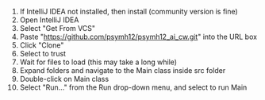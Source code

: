 1. If IntelliJ IDEA not installed, then install (community version is fine)
2. Open IntelliJ IDEA
3. Select "Get From VCS"
4. Paste "https://github.com/psymh12/psymh12_ai_cw.git" into the URL box
5. Click "Clone"
6. Select to trust
7. Wait for files to load (this may take a long while)
8. Expand folders and navigate to the Main class inside src folder
9. Double-click on Main class
10. Select "Run..." from the Run drop-down menu, and select to run Main
